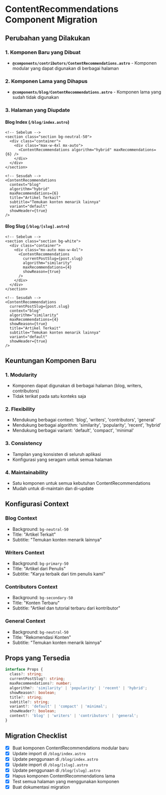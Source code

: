 # ContentRecommendations Component Migration

## Perubahan yang Dilakukan

### 1. **Komponen Baru yang Dibuat**
- **`@components/contributors/ContentRecommendations.astro`** - Komponen modular yang dapat digunakan di berbagai halaman

### 2. **Komponen Lama yang Dihapus**
- **`@components/blog/ContentRecommendations.astro`** - Komponen lama yang sudah tidak digunakan

### 3. **Halaman yang Diupdate**

#### **Blog Index (`/blog/index.astro`)**
```astro
<!-- Sebelum -->
<section class="section bg-neutral-50">
  <div class="container">
    <div class="max-w-4xl mx-auto">
      <ContentRecommendations algorithm="hybrid" maxRecommendations={6} />
    </div>
  </div>
</section>

<!-- Sesudah -->
<ContentRecommendations 
  context="blog"
  algorithm="hybrid"
  maxRecommendations={6}
  title="Artikel Terkait"
  subtitle="Temukan konten menarik lainnya"
  variant="default"
  showHeader={true}
/>
```

#### **Blog Slug (`/blog/[slug].astro`)**
```astro
<!-- Sebelum -->
<section class="section bg-white">
  <div class="container">
    <div class="mx-auto max-w-4xl">
      <ContentRecommendations 
        currentPostSlug={post.slug}
        algorithm="similarity"
        maxRecommendations={4}
        showReason={true}
      />
    </div>
  </div>
</section>

<!-- Sesudah -->
<ContentRecommendations 
  currentPostSlug={post.slug}
  context="blog"
  algorithm="similarity"
  maxRecommendations={4}
  showReason={true}
  title="Artikel Terkait"
  subtitle="Temukan konten menarik lainnya"
  variant="default"
  showHeader={true}
/>
```

## Keuntungan Komponen Baru

### 1. **Modularity**
- Komponen dapat digunakan di berbagai halaman (blog, writers, contributors)
- Tidak terikat pada satu konteks saja

### 2. **Flexibility**
- Mendukung berbagai context: 'blog', 'writers', 'contributors', 'general'
- Mendukung berbagai algorithm: 'similarity', 'popularity', 'recent', 'hybrid'
- Mendukung berbagai variant: 'default', 'compact', 'minimal'

### 3. **Consistency**
- Tampilan yang konsisten di seluruh aplikasi
- Konfigurasi yang seragam untuk semua halaman

### 4. **Maintainability**
- Satu komponen untuk semua kebutuhan ContentRecommendations
- Mudah untuk di-maintain dan di-update

## Konfigurasi Context

### **Blog Context**
- Background: `bg-neutral-50`
- Title: "Artikel Terkait"
- Subtitle: "Temukan konten menarik lainnya"

### **Writers Context**
- Background: `bg-primary-50`
- Title: "Artikel dari Penulis"
- Subtitle: "Karya terbaik dari tim penulis kami"

### **Contributors Context**
- Background: `bg-secondary-50`
- Title: "Konten Terbaru"
- Subtitle: "Artikel dan tutorial terbaru dari kontributor"

### **General Context**
- Background: `bg-neutral-50`
- Title: "Rekomendasi Konten"
- Subtitle: "Temukan konten menarik lainnya"

## Props yang Tersedia

```typescript
interface Props {
  class?: string;
  currentPostSlug?: string;
  maxRecommendations?: number;
  algorithm?: 'similarity' | 'popularity' | 'recent' | 'hybrid';
  showReason?: boolean;
  title?: string;
  subtitle?: string;
  variant?: 'default' | 'compact' | 'minimal';
  showHeader?: boolean;
  context?: 'blog' | 'writers' | 'contributors' | 'general';
}
```

## Migration Checklist

- [x] Buat komponen ContentRecommendations modular baru
- [x] Update import di `/blog/index.astro`
- [x] Update penggunaan di `/blog/index.astro`
- [x] Update import di `/blog/[slug].astro`
- [x] Update penggunaan di `/blog/[slug].astro`
- [x] Hapus komponen ContentRecommendations lama
- [x] Test semua halaman yang menggunakan komponen
- [x] Buat dokumentasi migration
